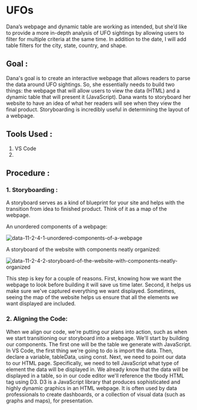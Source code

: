 # UFOs
Dana’s webpage and dynamic table are working as intended, but she’d like to provide a more in-depth analysis of UFO sightings by allowing users to filter for multiple criteria at the same time. In addition to the date, I will add table filters for the city, state, country, and shape.


## Goal :

Dana's goal is to create an interactive webpage that allows readers to parse the data around UFO sightings. So, she essentially needs to build two things: the webpage that will allow users to view the data (HTML) and a dynamic table that will present it (JavaScript). Dana wants to storyboard her website to have an idea of what her readers will see when they view the final product. Storyboarding is incredibly useful in determining the layout of a webpage.

## Tools Used :
  1. VS Code
  2. 
## Procedure :

### 1. Storyboarding :

A storyboard serves as a kind of blueprint for your site and helps with the transition from idea to finished product. Think of it as a map of the webpage.

An unordered components of a webpage:

![data-11-2-4-1-unordered-components-of-a-webpage](https://user-images.githubusercontent.com/23488019/148822033-f6348ed4-df0d-410f-be7d-bfecfc6d85ed.png)



A storyboard of the website with components neatly organized:

![data-11-2-4-2-storyboard-of-the-website-with-components-neatly-organized](https://user-images.githubusercontent.com/23488019/148822037-c8378b65-2191-4561-bf11-8e8675db2c67.png)


This step is key for a couple of reasons. First, knowing how we want the webpage to look before building it will save us time later. Second, it helps us make sure we've captured everything we want displayed. Sometimes, seeing the map of the website helps us ensure that all the elements we want displayed are included.


### 2. Aligning the Code:

When we align our code, we're putting our plans into action, such as when we start transitioning our storyboard into a webpage. We'll start by building our components. The first one will be the table we generate with JavaScript. In VS Code, the first thing we're going to do is import the data. Then, declare a variable, tableData, using const. Next, we need to point our data to our HTML page. Specifically, we need to tell JavaScript what type of element the data will be displayed in. We already know that the data will be displayed in a table, so in our code editor we'll reference the tbody HTML tag using D3. D3 is a JavaScript library that produces sophisticated and highly dynamic graphics in an HTML webpage. It is often used by data professionals to create dashboards, or a collection of visual data (such as graphs and maps), for presentation.
